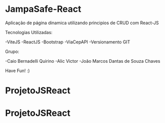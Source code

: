 # JampaSafe-React
Aplicação de página dinamica utilizando principios de CRUD com React-JS

Tecnologias Utilizadas:

-ViteJS
-ReactJS
-Bootstrap
-ViaCepAPI
-Versionamento GIT


Grupo:

-Caio Bernadelli Quirino
-Alic Victor
-João Marcos Dantas de Souza Chaves



Have Fun! :)
# ProjetoJSReact
# ProjetoJSReact
